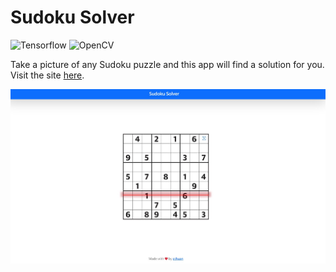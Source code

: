 # Sudoku Solver

![Tensorflow](https://img.shields.io/badge/-Tensorflow-FF6F00?logo=tensorflow&logoColor=white&style=flat) ![OpenCV](https://img.shields.io/badge/-OpenCV-5C3EE8?logo=opencv&logoColor=white&style=flat)

Take a picture of any Sudoku puzzle and this app will find a solution for you.
Visit the site [here](https://sudoku-solver.cchuan.one).

![screenshot](assets/images/screenshot1.jpg)
